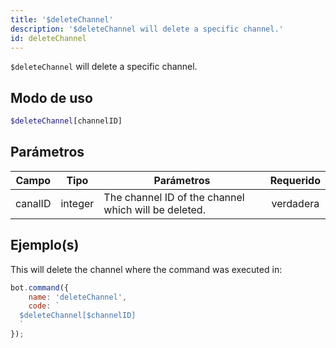 ```yaml
---
title: '$deleteChannel'
description: '$deleteChannel will delete a specific channel.'
id: deleteChannel
---
```


`$deleteChannel` will delete a specific channel.

## Modo de uso

```php
$deleteChannel[channelID]
```

## Parámetros

| Campo   | Tipo    | Parámetros                                           | Requerido |
| ------- | ------- | ---------------------------------------------------- |:---------:|
| canalID | integer | The channel ID of the channel which will be deleted. | verdadera |

## Ejemplo(s)

This will delete the channel where the command was executed in:

```javascript
bot.command({
    name: 'deleteChannel',
    code: `
  $deleteChannel[$channelID]
  `
});
```
